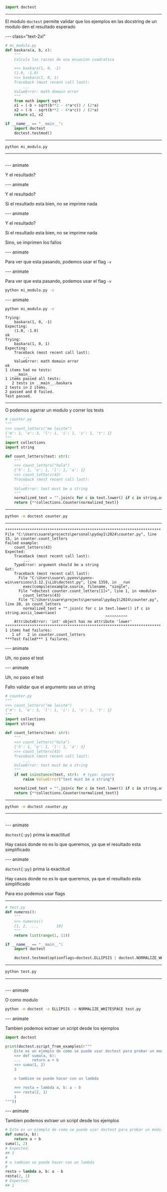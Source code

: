 ```py
import doctest
```

---

El modulo `doctest` permite validar que los ejemplos en las docstring de un modulo den el resultado esperado

--- class="text-2xl"

```py
# mi_modulo.py
def baskara(a, b, c):
    """
    Calcula las raices de una ecuacion cuadratica

    >>> baskara(1, 0, -1)
    (1.0, -1.0)
    >>> baskara(1, 0, 1)
    Traceback (most recent call last):
        ...
    ValueError: math domain error
    """
    from math import sqrt
    x1 = (-b + sqrt(b**2 - 4*a*c)) / (2*a)
    x2 = (-b - sqrt(b**2 - 4*a*c)) / (2*a)
    return x1, x2

if __name__ == "__main__":
    import doctest
    doctest.testmod()
```

---

```plain
python mi_modulo.py
```

---

```plain

```

--- animate

Y el resultado?

--- animate

Y el resultado?

Si el resultado esta bien, no se imprime nada

--- animate

Y el resultado?

Si el resultado esta bien, no se imprime nada

Sino, se imprimen los fallos

--- animate

Para ver que esta pasando, podemos usar el flag `-v`

--- animate

Para ver que esta pasando, podemos usar el flag `-v`

```sh
python mi_modulo.py -v
```

--- animate

```sh
python mi_modulo.py -v
```

```plain
Trying:
    baskara(1, 0, -1)
Expecting:
    (1.0, -1.0)
ok
Trying:
    baskara(1, 0, 1)
Expecting:
    Traceback (most recent call last):
        ...
    ValueError: math domain error
ok
1 items had no tests:
    __main__
1 items passed all tests:
   2 tests in __main__.baskara
2 tests in 2 items.
2 passed and 0 failed.
Test passed.
```

---

O podemos agarrar un modulo y correr los tests

```py
# counter.py
"""
>>> count_letters("me leiste")
{'m': 1, 'e': 3, 'l': 1, 'i': 1, 's': 1, 't': 1}
"""
import collections
import string

def count_letters(text: str):
    """
    >>> count_letters("hola")
    {'h': 1, 'o': 1, 'l': 1, 'a': 1}
    >>> count_letters(43)
    Traceback (most recent call last):
        ...
    ValueError: text must be a string
    """
    normalized_text = "".join(c for c in text.lower() if c in string.ascii_lowercase)
    return {**collections.Counter(normalized_text)}
```

---

```sh
python -m doctest counter.py
```

---

```plain
**********************************************************************
File "C:\Users\suare\projects\personal\pyday1\2024\counter.py", line 15, in counter.count_letters
Failed example:
    count_letters(43)
Expected:
    Traceback (most recent call last):
        ...
    TypeError: argument should be a string
Got:
    Traceback (most recent call last):
      File "C:\Users\suare\.pyenv\pyenv-win\versions\3.12.1\Lib\doctest.py", line 1359, in __run
        exec(compile(example.source, filename, "single",
      File "<doctest counter.count_letters[1]>", line 1, in <module>
        count_letters(43)
      File "C:\Users\suare\projects\personal\pyday1\2024\counter.py", line 20, in count_letters
        normalized_text = "".join(c for c in text.lower() if c in string.ascii_lowercase)
                                             ^^^^^^^^^^
    AttributeError: 'int' object has no attribute 'lower'
**********************************************************************
1 items had failures:
   1 of   2 in counter.count_letters
***Test Failed*** 1 failures.
```

--- animate

Uh, no paso el test

--- animate

Uh, no paso el test

Falto validar que el argumento sea un string

```py
# counter.py
"""
>>> count_letters("me leiste")
{'m': 1, 'e': 3, 'l': 1, 'i': 1, 's': 1, 't': 1}
"""
import collections
import string

def count_letters(text: str):
    """
    >>> count_letters("hola")
    {'h': 1, 'o': 1, 'l': 1, 'a': 1}
    >>> count_letters(43)
    Traceback (most recent call last):
        ...
    ValueError: text must be a string
    """
    if not isinstance(text, str):  # type: ignore
        raise ValueError("text must be a string")

    normalized_text = "".join(c for c in text.lower() if c in string.ascii_lowercase)
    return {**collections.Counter(normalized_text)}
```

---

```sh
python -m doctest counter.py
```

---

```sh

```

--- animate

`doctest{:py}` prima la exactitud

Hay casos donde no es lo que queremos, ya que el resultado esta simplificado

--- animate

`doctest{:py}` prima la exactitud

Hay casos donde no es lo que queremos, ya que el resultado esta simplificado

Para eso podemos usar flags

---

```py
# test.py
def numeros():
    """
    >>> numeros()
    [1, 2, ...,        10]
    """
    return list(range(1, 11))

if __name__ == "__main__":
    import doctest

    doctest.testmod(optionflags=doctest.ELLIPSIS | doctest.NORMALIZE_WHITESPACE)
```

---

```sh
python test.py
```

---

```plain

```

--- animate

O como modulo

```sh
python -m doctest -o ELLIPSIS -o NORMALIZE_WHITESPACE test.py
```

--- animate

Tambien podemos extraer un script desde los ejemplos

```py
import doctest

print(doctest.script_from_examples(r"""
    Este es un ejemplo de como se puede usar doctest para probar un modulo.
    >>> def suma(a, b):
    ...     return a + b
    >>> suma(1, 2)
    3

    o tambien se puede hacer con un lambda

    >>> resta = lambda a, b: a - b
    >>> resta(2, 1)
    1
"""))
```

--- animate

Tambien podemos extraer un script desde los ejemplos

```py
# Este es un ejemplo de como se puede usar doctest para probar un modulo.
def suma(a, b):
    return a + b
suma(1, 2)
# Expected:
## 3
#
# o tambien se puede hacer con un lambda
#
resta = lambda a, b: a - b
resta(2, 1)
# Expected:
## 1
```
